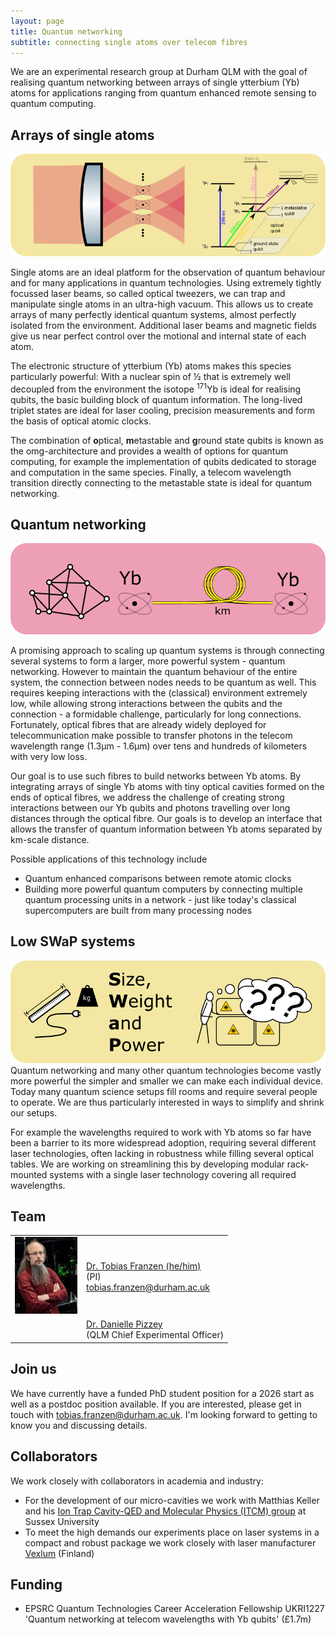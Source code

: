```yaml
---
layout: page
title: Quantum networking
subtitle: connecting single atoms over telecom fibres
---
```


We are an experimental research group at Durham QLM with the goal of realising quantum networking between arrays of single ytterbium (Yb) atoms for applications ranging from quantum enhanced remote sensing to quantum computing.


## Arrays of single atoms
![](networking/tweezer.png)

Single atoms are an ideal platform for the observation of quantum behaviour and for many applications in quantum technologies. Using extremely tightly focussed laser beams, so called optical tweezers, we can trap and manipulate single atoms in an ultra-high vacuum. This allows us to create arrays of many perfectly identical quantum systems, almost perfectly isolated from the environment.
 Additional laser beams and magnetic fields give us near perfect control over the motional and internal state of each atom.

The electronic structure of ytterbium (Yb) atoms makes this species particularly powerful:
 With a nuclear spin of ½ that is extremely well decoupled from the environment the isotope <sup>171</sup>Yb is ideal for realising qubits, the basic building block of quantum information. The long-lived triplet states are ideal for laser cooling, precision measurements and form the basis of optical atomic clocks.

The combination of **o**ptical, **m**etastable and **g**round state qubits is known as the omg-architecture and provides a wealth of options for quantum computing, for example the implementation of qubits dedicated to storage and computation in the same species.
Finally, a telecom wavelength transition directly connecting to the metastable state is ideal for quantum networking.



## Quantum networking
![](networking/networking.png)

A promising approach to scaling up quantum systems is through connecting several systems to form a larger, more powerful system - quantum networking.
However to maintain the quantum behaviour of the entire system, the connection between nodes needs to be quantum as well. This requires keeping interactions with the (classical) environment extremely low, while allowing strong interactions between the qubits and the connection - a formidable challenge, particularly for long connections. Fortunately, optical fibres that are already widely deployed for telecommunication make possible to transfer photons in the telecom wavelength range (1.3μm - 1.6μm) over tens and hundreds of kilometers with very low loss.

Our goal is to use such fibres to build networks between Yb atoms. By integrating arrays of single Yb atoms with tiny optical cavities formed on the ends of optical fibres, we address the challenge of creating strong interactions between our Yb qubits and photons travelling over long distances through the optical fibre. Our goals is to develop an interface that allows the transfer of quantum information between Yb atoms separated by km-scale distance. 

Possible applications of this technology include
* Quantum enhanced comparisons between remote atomic clocks
* Building more powerful quantum computers by connecting multiple quantum processing units in a network - just like today's classical supercomputers are built from many processing nodes


## Low SWaP systems
![](networking/swap.png)
Quantum networking and many other quantum technologies become vastly more powerful the simpler and smaller we can make each individual device. Today many quantum science setups fill rooms and require several people to operate. We are thus particularly interested in ways to simplify and shrink our setups. 

For example the wavelengths required to work with Yb atoms so far have been a barrier to its more widespread adoption, requiring several different laser technologies, often lacking in robustness while filling several optical tables. We are working on streamlining this by developing modular rack-mounted systems with a single laser technology covering all required wavelengths.


## Team

|   |   | 
|----|----|
|[![](/members/current/franzen/franzen_s.jpg)](/members/current/franzen)|[Dr. Tobias Franzen (he/him)](/members/current/franzen) <br/>(PI)<br/> [tobias.franzen@durham.ac.uk](tobias.franzen@durham.ac.uk)
|  |[Dr. Danielle Pizzey](https://www.durham.ac.uk/staff/danielle-boddy/) <br/>(QLM Chief Experimental Officer)|  |



## Join us

We have currently have a funded PhD student position for a 2026 start as well as a postdoc position available.
 If you are interested, please get in touch with [tobias.franzen@durham.ac.uk](tobias.franzen@durham.ac.uk). I'm looking forward to getting to know you and discussing details. 

## Collaborators

We work closely with collaborators in academia and industry:
* For the development of our micro-cavities we work with Matthias Keller and his [Ion Trap Cavity-QED and Molecular Physics
(ITCM) group](https://www.sussex.ac.uk/research/labs/ion-trap-cavity-qed-and-molecular-physics/) at Sussex University
*  To meet the high demands our experiments place on laser systems in a compact and robust package we work closely with laser manufacturer [Vexlum](https://vexlum.com/) (Finland)



## Funding

* EPSRC Quantum Technologies Career Acceleration Fellowship UKRI1227 'Quantum networking at telecom wavelengths with Yb qubits' (£1.7m)



